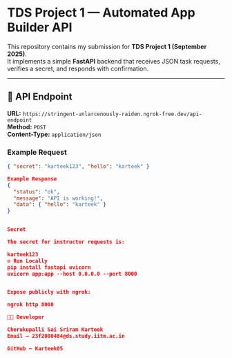 # TDS Project 1 — Automated App Builder API

This repository contains my submission for **TDS Project 1 (September 2025)**.  
It implements a simple **FastAPI** backend that receives JSON task requests,
verifies a secret, and responds with confirmation.

---

## 🚀 API Endpoint
**URL:** `https://stringent-unlarcenously-raiden.ngrok-free.dev/api-endpoint`  
**Method:** `POST`  
**Content-Type:** `application/json`

### Example Request
```json
{ "secret": "karteek123", "hello": "karteek" }

Example Response
{
  "status": "ok",
  "message": "API is working!",
  "data": { "hello": "karteek" }
}


Secret

The secret for instructor requests is:

karteek123
⚙️ Run Locally
pip install fastapi uvicorn
uvicorn app:app --host 0.0.0.0 --port 8000


Expose publicly with ngrok:

ngrok http 8000

👨‍💻 Developer

Cherukupalli Sai Sriram Karteek
Email – 23f2000484@ds.study.iitm.ac.in

GitHub – Karteek05
